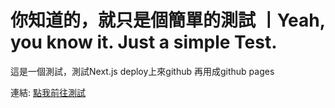 # **你知道的，就只是個簡單的測試 丨Yeah, you know it. Just a simple Test.**
這是一個測試，測試Next.js deploy上來github 再用成github pages

連結: [點我前往測試](https://yudong-0222.github.io/)
